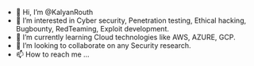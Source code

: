 - 👋 Hi, I’m @KalyanRouth
- 👀 I’m interested in Cyber security, Penetration testing, Ethical hacking, Bugbounty, RedTeaming, Exploit development.
- 🌱 I’m currently learning Cloud technologies like AWS, AZURE, GCP.
- 💞️ I’m looking to collaborate on any Security research.
- 📫 How to reach me ...<No Contact>

<!---
KalyanRouth/KalyanRouth is a ✨ special ✨ repository because its `README.md` (this file) appears on your GitHub profile.
You can click the Preview link to take a look at your changes.
--->
